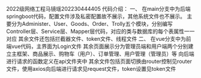 2022级网络工程马镜瑶202230444405 
代码介绍： 
一、 
在main分支中为后端springboot代码，配置文件涉及私密配置故不展示，其他系统文件也不展示。 
主要分为Administer、User、Goods、Order、Trolly五个模块，分别编写Controller层、Service层、Mapper层代码，对应的类与数据库的每个表属性一一对应 
其余文件还包括拦截器文件、token文件、线程文件 
二、 
在vue分支中为前端vue代码，主界面为Login文件 其余页面展示分为管理员端和用户端两个分别建立主框架、商品展示、购物车（用户）、订单管理、用户管理（管理员）等 
向后端进行请求的函数定义在api文件夹中 
其余文件包括页面切换由router控制见router文件，使用axios向后端进行请求见request文件，token设置见token文件

